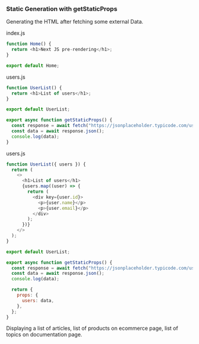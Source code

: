 ### Static Generation with getStaticProps

Generating the HTML after fetching some external Data.

index.js
```javascript
function Home() {
  return <h1>Next JS pre-rendering</h1>;
}

export default Home;
```

users.js
```javascript
function UserList() {
  return <h1>List of users</h1>;
}

export default UserList;

export async function getStaticProps() {
  const response = await fetch("https://jsonplaceholder.typicode.com/users");
  const data = await response.json();
  console.log(data);
}

```

users.js

```javascript
function UserList({ users }) {
  return (
    <>
      <h1>List of users</h1>
      {users.map((user) => {
        return (
          <div key={user.id}>
            <p>{user.name}</p>
            <p>{user.email}</p>
          </div>
        );
      })}
    </>
  );
}

export default UserList;

export async function getStaticProps() {
  const response = await fetch("https://jsonplaceholder.typicode.com/users");
  const data = await response.json();
  console.log(data);

  return {
    props: {
      users: data,
    },
  };
}
```

Displaying a list of articles, list of products on ecommerce page, list of topics on documentation page.
